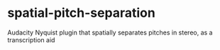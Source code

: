 # spatial-pitch-separation
Audacity Nyquist plugin that spatially separates pitches in stereo, as a transcription aid
